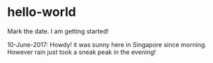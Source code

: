 # hello-world
Mark the date. I am getting started!

10-June-2017: Howdy! it was sunny here in Singapore since morning. However rain just took a sneak peak in the evening!
